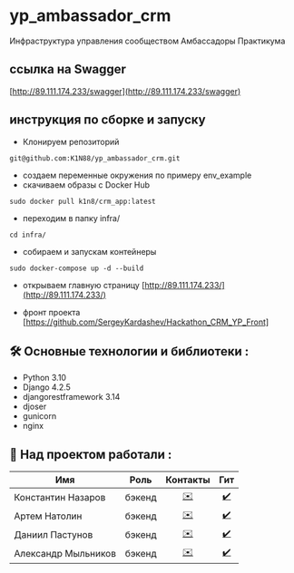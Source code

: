 # yp_ambassador_crm

Инфраструктура управления сообществом Амбассадоры Практикума

## ссылка на Swagger

[http://89.111.174.233/swagger](http://89.111.174.233/swagger)

## инструкция по сборке и запуску

- Клонируем репозиторий
```
git@github.com:K1N88/yp_ambassador_crm.git
```
- создаем переменные окружения по примеру env_example
- скачиваем образы с Docker Hub
```
sudo docker pull k1n8/crm_app:latest
```
- переходим в папку infra/
```
cd infra/
```
- собираем и запускам контейнеры
```
sudo docker-compose up -d --build
```
- открываем главную страницу [http://89.111.174.233/](http://89.111.174.233/)

- фронт проекта [https://github.com/SergeyKardashev/Hackathon_CRM_YP_Front]

## :hammer_and_wrench: Основные технологии и библиотеки :

- Python 3.10
- Django 4.2.5
- djangorestframework 3.14
- djoser
- gunicorn
- nginx

## :juggling_person: Над проектом работали :

| Имя | Роль | Контакты | Гит |
| - | :-: | :-: | :-: |
| Константин Назаров | бэкенд | <a href="https://t.me/constK1N" target="_blank"> :envelope:</a>  | <a href="https://github.com/K1N88" target="_blank"> :heavy_check_mark:</a> |
| Артем Натолин | бэкенд | <a href="https://t.me/nilotan" target="_blank"> :envelope:</a>  | <a href="https://github.com/dagedarr" target="_blank"> :heavy_check_mark:</a> |
| Даниил Пастунов | бэкенд | <a href="https://t.me/allwh1te" target="_blank"> :envelope:</a>  | <a href="https://github.com/dflient" target="_blank"> :heavy_check_mark:</a> |
| Александр Мыльников | бэкенд | <a href="https://t.me/ingaksdr" target="_blank"> :envelope:</a>  | <a href="https://github.com/aksdr53" target="_blank"> :heavy_check_mark:</a> |
